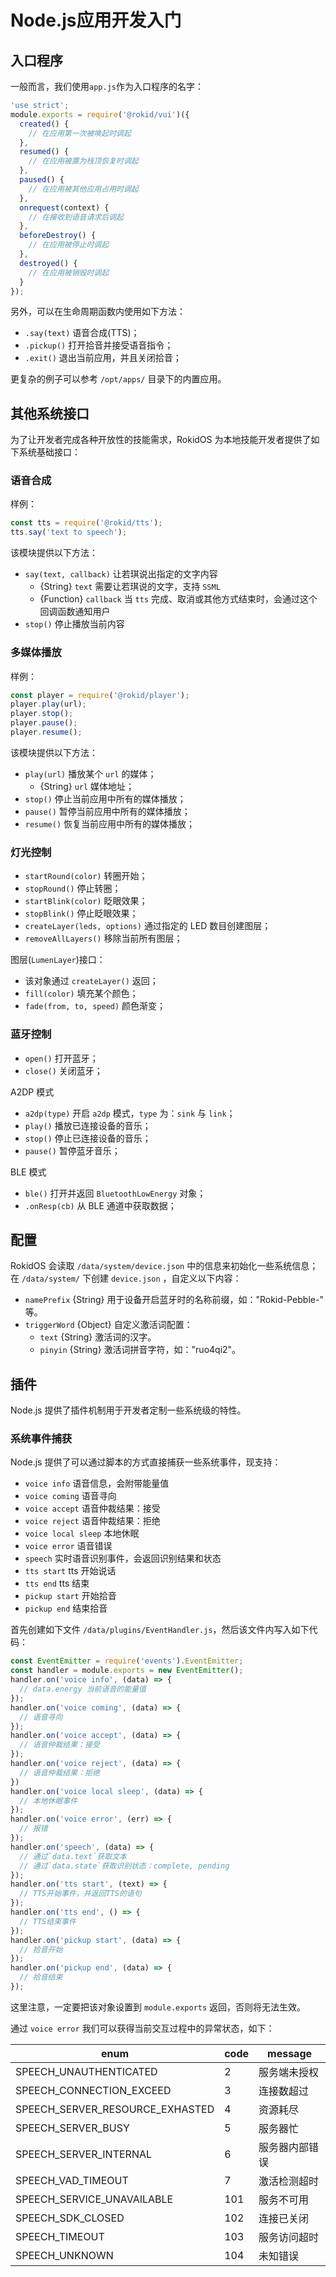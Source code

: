# Node.js应用开发入门

## 入口程序

一般而言，我们使用`app.js`作为入口程序的名字：

```js
'use strict';
module.exports = require('@rokid/vui')({
  created() {
    // 在应用第一次被唤起时调起
  },
  resumed() {
    // 在应用被置为栈顶恢复时调起
  },
  paused() {
    // 在应用被其他应用占用时调起
  },
  onrequest(context) {
    // 在接收到语音请求后调起
  },
  beforeDestroy() {
    // 在应用被停止时调起
  },
  destroyed() {
    // 在应用被销毁时调起
  }
});
```

另外，可以在生命周期函数内使用如下方法：

- `.say(text)` 语音合成(TTS)；
- `.pickup()` 打开拾音并接受语音指令；
- `.exit()` 退出当前应用，并且关闭拾音；

更复杂的例子可以参考 `/opt/apps/` 目录下的内置应用。

## 其他系统接口

为了让开发者完成各种开放性的技能需求，RokidOS 为本地技能开发者提供了如下系统基础接口：

### 语音合成

样例：

```js
const tts = require('@rokid/tts');
tts.say('text to speech');
```

该模块提供以下方法：

- `say(text, callback)` 让若琪说出指定的文字内容
  - {String} `text` 需要让若琪说的文字，支持 `SSML`
  - {Function} `callback` 当 `tts` 完成、取消或其他方式结束时，会通过这个回调函数通知用户
- `stop()` 停止播放当前内容

### 多媒体播放

样例：

```js
const player = require('@rokid/player');
player.play(url);
player.stop();
player.pause();
player.resume();
```

该模块提供以下方法：

- `play(url)` 播放某个 `url` 的媒体；
  - {String} `url` 媒体地址；
- `stop()` 停止当前应用中所有的媒体播放；
- `pause()` 暂停当前应用中所有的媒体播放；
- `resume()` 恢复当前应用中所有的媒体播放；

### 灯光控制

- `startRound(color)` 转圈开始；
- `stopRound()` 停止转圈；
- `startBlink(color)` 眨眼效果；
- `stopBlink()` 停止眨眼效果；
- `createLayer(leds, options)` 通过指定的 LED 数目创建图层；
- `removeAllLayers()` 移除当前所有图层；

图层(`LumenLayer`)接口：

- 该对象通过 `createLayer()` 返回；
- `fill(color)` 填充某个颜色；
- `fade(from, to, speed)` 颜色渐变；

### 蓝牙控制

- `open()` 打开蓝牙；
- `close()` 关闭蓝牙；

A2DP 模式

- `a2dp(type)` 开启 `a2dp` 模式，`type` 为：`sink` 与 `link`；
- `play()` 播放已连接设备的音乐；
- `stop()` 停止已连接设备的音乐；
- `pause()` 暂停蓝牙音乐；

BLE 模式

- `ble()` 打开并返回 `BluetoothLowEnergy` 对象；
- `.onResp(cb)` 从 BLE 通道中获取数据；

## 配置

RokidOS 会读取 `/data/system/device.json` 中的信息来初始化一些系统信息；在 `/data/system/` 下创建 `device.json` ，自定义以下内容：

- `namePrefix` {String} 用于设备开启蓝牙时的名称前缀，如："Rokid-Pebble-" 等。
- `triggerWord` {Object} 自定义激活词配置：
  - `text` {String} 激活词的汉字。
  - `pinyin` {String} 激活词拼音字符，如："ruo4qi2"。

## 插件

Node.js 提供了插件机制用于开发者定制一些系统级的特性。

### 系统事件捕获

Node.js 提供了可以通过脚本的方式直接捕获一些系统事件，现支持：

- `voice info`          语音信息，会附带能量值
- `voice coming`        语音寻向
- `voice accept`        语音仲裁结果：接受
- `voice reject`        语音仲裁结果：拒绝
- `voice local sleep`   本地休眠
- `voice error`         语音错误
- `speech`              实时语音识别事件，会返回识别结果和状态
- `tts start`           tts 开始说话
- `tts end`             tts 结束
- `pickup start`        开始拾音
- `pickup end`          结束拾音

首先创建如下文件 `/data/plugins/EventHandler.js`，然后该文件内写入如下代码：

```js
const EventEmitter = require('events').EventEmitter;
const handler = module.exports = new EventEmitter();
handler.on('voice info', (data) => {
  // data.energy 当前语音的能量值
});
handler.on('voice coming', (data) => {
  // 语音寻向
});
handler.on('voice accept', (data) => {
  // 语音仲裁结果：接受
});
handler.on('voice reject', (data) => {
  // 语音仲裁结果：拒绝
})
handler.on('voice local sleep', (data) => {
  // 本地休眠事件
});
handler.on('voice error', (err) => {
  // 报错
});
handler.on('speech', (data) => {
  // 通过`data.text`获取文本
  // 通过`data.state`获取识别状态：complete, pending
});
handler.on('tts start', (text) => {
  // TTS开始事件，并返回TTS的语句
});
handler.on('tts end', () => {
  // TTS结束事件
});
handler.on('pickup start', (data) => {
  // 拾音开始
});
handler.on('pickup end', (data) => {
  // 拾音结束
});
```

这里注意，一定要把该对象设置到 `module.exports` 返回，否则将无法生效。

通过 `voice error` 我们可以获得当前交互过程中的异常状态，如下：

| enum                             | code | message         |
|----------------------------------|------|-----------------|
| SPEECH_UNAUTHENTICATED           | 2    | 服务端未授权       |
| SPEECH_CONNECTION_EXCEED         | 3    | 连接数超过        |
| SPEECH_SERVER_RESOURCE_EXHASTED  | 4    | 资源耗尽          |
| SPEECH_SERVER_BUSY               | 5    | 服务器忙          |
| SPEECH_SERVER_INTERNAL           | 6    | 服务器内部错误     |
| SPEECH_VAD_TIMEOUT               | 7    | 激活检测超时       |
| SPEECH_SERVICE_UNAVAILABLE       | 101  | 服务不可用         |
| SPEECH_SDK_CLOSED                | 102  | 连接已关闭         |
| SPEECH_TIMEOUT                   | 103  | 服务访问超时       |
| SPEECH_UNKNOWN                   | 104  | 未知错误          |

